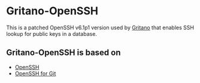 Gritano-OpenSSH
===============

This is a patched OpenSSH v6.1p1 version used by [Gritano](https://github.com/igorbonadio/gritano) that enables SSH lookup for public keys in a database.

Gritano-OpenSSH is based on
---------------------------

- [OpenSSH](http://www.openssh.com/)
- [OpenSSH for Git](https://github.com/wuputahllc/openssh-for-git)
